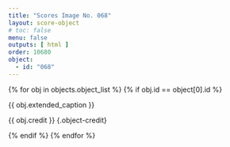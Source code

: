 ```yaml
---
title: "Scores Image No. 068"
layout: score-object
# toc: false
menu: false
outputs: [ html ]
order: 10680
object:
  - id: "068"
---
```


{% for obj in objects.object_list %}
{% if obj.id == object[0].id %}

{{ obj.extended_caption }}

{{ obj.credit }} {.object-credit}

{% endif %}
{% endfor %}

